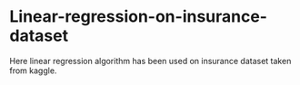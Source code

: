 # Linear-regression-on-insurance-dataset

Here linear regression algorithm has been used on insurance dataset taken from kaggle. 
